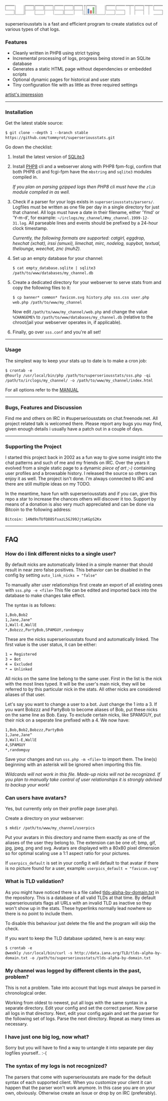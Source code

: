 ![superseriousstats](banner.svg)

superseriousstats is a fast and efficient program to create statistics out of various types of chat logs.

### Features

* Cleanly written in PHP8 using strict typing
* Incremental processing of logs, progress being stored in an SQLite database
* Generates a static HTML page without dependencies or embedded scripts
* Optional dynamic pages for historical and user stats
* Tiny configuration file with as little as three required settings

[artist's impression](/.github/example.png)

---
### Installation

Get the latest stable source:

```
$ git clone --depth 1 --branch stable https://github.com/tommyrot/superseriousstats.git
```

Go down the checklist:

1. Install the latest version of [SQLite3](https://www.sqlite.org)
2. Install [PHP8](https://www.php.net) cli and a webserver along with PHP8 fpm-fcgi, confirm that both PHP8 cli and fcgi-fpm have the `mbstring` and `sqlite3` modules compiled in.

    *If you plan on parsing gzipped logs then PHP8 cli must have the `zlib` module compiled in as well.*
3. Check if a parser for your logs exists in `superseriousstats/parsers/`. Logfiles must be written as one file per day in a single directory for just that channel. All logs must have a date in their filename, either 'Ymd' or 'Y-m-d', for example: `~/irclogs/my_channel/#my_channel.1999-12-31.log`. All parseable lines and events should be prefixed by a 24-hour clock timestamp.

    *Currently, the following formats are supported: catgirl, eggdrop, hexchat (xchat), irssi (smuxi), limechat, mirc, nodelog, supybot, textual, thelounge, weechat, znc (muh2).*
4. Set up an empty database for your channel:
    ```
    $ cat empty_database.sqlite | sqlite3 /path/to/www/databases/my_channel.db
    ```
5. Create a dedicated directory for your webserver to serve stats from and copy the following files to it:
    ```
    $ cp banner* common* favicon.svg history.php sss.css user.php web.php /path/to/www/my_channel
    ```
    Now edit `/path/to/www/my_channel/web.php` and change the value `%CHANGEME%` to `/path/to/www/databases/my_channel.db` (relative to the chroot/jail your webserver operates in, if applicable).
6. Finally, go over `sss.conf` and you're all set!

---
### Usage

The simplest way to keep your stats up to date is to make a cron job:
```
$ crontab -e
@hourly /usr/local/bin/php /path/to/superseriousstats/sss.php -qi /path/to/irclogs/my_channel/ -o /path/to/www/my_channel/index.html
```
For all options refer to the [MANUAL](https://raw.githubusercontent.com/tommyrot/superseriousstats/master/MANUAL)

---
### Bugs, Features and Discussion

Find me and others on IRC in #superseriousstats on chat.freenode.net. All project related talk is welcomed there. Please report any bugs you may find, given enough details i usually have a patch out in a couple of days.

---
### Supporting the Project

I started this project back in 2002 as a fun way to give some insight into the chat patterns and such of me and my friends on IRC. Over the years it evolved from a single static page to a dynamic *piece of art ;-)* containing user profiles and a browsable history. I released the source so others can enjoy it as well. The project isn't done. I'm always connected to IRC and there are still multiple ideas on my TODO.

In the meantime, have fun with superseriousstats and if you can, give this repo a star to increase the chances others will discover it too. Support by means of a donation is also very much appreciated and can be done via Bitcoin to the following address:

```
Bitcoin: 14Nd9sTUfQ88SfsazL5GJ99JjtaKGpS2Kx
```

---
## FAQ

### How do i link different nicks to a single user?

By default nicks are automatically linked in a simple manner that should result in near zero false positives. This behavior can be disabled in the config by setting `auto_link_nicks = "false"`

To manually alter user relationships first create an export of all existing ones with `sss.php -e <file>` This file can be edited and imported back into the database to make changes take effect.

The syntax is as follows:

    1,Bob,Bob2
    1,Jane,Jane^
    1,Wall-E,WallE
    *,Bobzzz,PartyBob,SPAMGUY,randomguy

These are the nicks superseriousstats found and automatically linked. The first value is the user status, it can be either:

    1 = Registered
    3 = Bot
    4 = Excluded
    * = Unlinked

All nicks on the same line belong to the same user. First in the list is the nick with the most lines typed. It will be the user's main nick, they will be referred to by this particular nick in the stats. All other nicks are considered aliases of that user.

Let's say you want to change a user to a bot. Just change the 1 into a 3. If you want Bobzzz and PartyBob to become aliases of Bob, put these nicks on the same line as Bob. Easy. To exclude certain nicks, like SPAMGUY, put their nick on a seperate line prefixed with a 4. We now have:

    1,Bob,Bob2,Bobzzz,PartyBob
    1,Jane,Jane^
    3,Wall-E,WallE
    4,SPAMGUY
    *,randomguy

Save your changes and run `sss.php -m <file>` to import them. The line(s) beginning with an asterisk will be ignored when importing this file.

*Wildcards will not work in this file. Made-up nicks will not be recognized. If you plan to manually take control of user relationships it is strongly advised to backup your work!*

### Can users have avatars?

Yes, but currently only on their profile page (user.php).

Create a directory on your webserver:

```
$ mkdir /path/to/www/my_channel/userpics
```

Put your avatars in this directory and name them exactly as one of the aliases of the user they belong to. The extension can be one of; bmp, gif, jpg, jpeg, png and svg. Avatars are displayed with a 80x80 pixel dimension so for optimal scaling use a 1:1 aspect ratio for your pictures.

If `userpics_default` is set in your config it will default to that avatar if there is no picture found for a user, example: `userpics_default = "favicon.svg"`

### What is TLD validation?

As you might have noticed there is a file called [tlds-alpha-by-domain.txt](https://raw.githubusercontent.com/tommyrot/superseriousstats/master/tlds-alpha-by-domain.txt) in the repository. This is a database of all valid TLDs at that time. By default superseriousstats flags all URLs with an invalid TLD as inactive so they won't show up in the stats. These hyperlinks normally lead nowhere so there is no point to include them.

To disable this behaviour just delete the file and the program will skip the check.

If you want to keep the TLD database updated, here is an easy way:

```
$ crontab -e
@weekly /usr/local/bin/curl -s http://data.iana.org/TLD/tlds-alpha-by-domain.txt -o /path/to/superseriousstats/tlds-alpha-by-domain.txt
```

### My channel was logged by different clients in the past, problem?

This is not a problem. Take into account that logs must always be parsed in chronological order.

Working from oldest to newest, put all logs with the same syntax in a separate directory. Edit your config and set the correct parser. Now parse all logs in that directory. Next, edit your config again and set the parser for the following set of logs. Parse the next directory. Repeat as many times as necessary.

### I have just one big log, now what?

Sorry but you will have to find a way to untangle it into separate per day logfiles yourself.. :-(

### The syntax of my logs is not recognized?

The parsers that come with superseriousstats are made for the default syntax of each supported client. When you customize your client it can happen that the parser won't work anymore. In this case you are on your own, obviously. Otherwise create an Issue or drop by on IRC (preferably).
